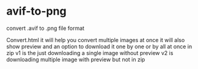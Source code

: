 # avif-to-png
convert .avif to .png file format

Convert.html it will help you convert multiple images at once it will also show preview and an option to download it one by one or by all at once in zip
v1 is the just downloading a single image without preview
v2 is downloading multiple image with preview but not in zip
